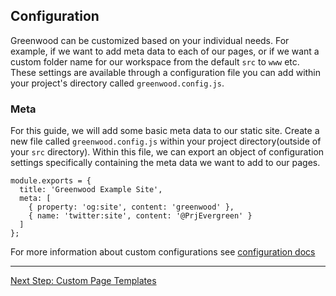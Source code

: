 ## Configuration

Greenwood can be customized based on your individual needs. For example, if we want to add meta data to each of our pages, or if we want a custom folder name for our workspace from the default `src` to `www` etc. These settings are available through a configuration file you can add within your project's directory called `greenwood.config.js`.


### Meta

For this guide, we will add some basic meta data to our static site.  Create a new file called `greenwood.config.js` within your project directory(outside of your `src` directory).  Within this file, we can export an object of configuration settings specifically containing the meta data we want to add to our pages.

```render js
module.exports = {
  title: 'Greenwood Example Site',
  meta: [
    { property: 'og:site', content: 'greenwood' },
    { name: 'twitter:site', content: '@PrjEvergreen' }
  ]
};
```

For more information about custom configurations see [configuration docs](/docs/configuration)



---
[Next Step: Custom Page Templates](/getting-started/custom-page-template)